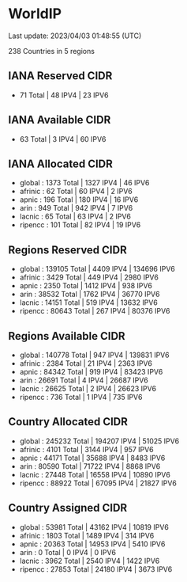 # WorldIP

Last update: 2023/04/03 01:48:55 (UTC)

238 Countries in 5 regions

## IANA Reserved CIDR

- 71 Total | 48 IPV4 | 23 IPV6

## IANA Available CIDR

- 63 Total | 3 IPV4 | 60 IPV6

## IANA Allocated CIDR

- global : 1373 Total | 1327 IPV4 | 46 IPV6
- afrinic : 62 Total | 60 IPV4 | 2 IPV6
- apnic : 196 Total | 180 IPV4 | 16 IPV6
- arin : 949 Total | 942 IPV4 | 7 IPV6
- lacnic : 65 Total | 63 IPV4 | 2 IPV6
- ripencc : 101 Total | 82 IPV4 | 19 IPV6

## Regions Reserved CIDR

- global : 139105 Total | 4409 IPV4 | 134696 IPV6
- afrinic : 3429 Total | 449 IPV4 | 2980 IPV6
- apnic : 2350 Total | 1412 IPV4 | 938 IPV6
- arin : 38532 Total | 1762 IPV4 | 36770 IPV6
- lacnic : 14151 Total | 519 IPV4 | 13632 IPV6
- ripencc : 80643 Total | 267 IPV4 | 80376 IPV6

## Regions Available CIDR

- global : 140778 Total | 947 IPV4 | 139831 IPV6
- afrinic : 2384 Total | 21 IPV4 | 2363 IPV6
- apnic : 84342 Total | 919 IPV4 | 83423 IPV6
- arin : 26691 Total | 4 IPV4 | 26687 IPV6
- lacnic : 26625 Total | 2 IPV4 | 26623 IPV6
- ripencc : 736 Total | 1 IPV4 | 735 IPV6

## Country Allocated CIDR

- global : 245232 Total | 194207 IPV4 | 51025 IPV6
- afrinic : 4101 Total | 3144 IPV4 | 957 IPV6
- apnic : 44171 Total | 35688 IPV4 | 8483 IPV6
- arin : 80590 Total | 71722 IPV4 | 8868 IPV6
- lacnic : 27448 Total | 16558 IPV4 | 10890 IPV6
- ripencc : 88922 Total | 67095 IPV4 | 21827 IPV6

## Country Assigned CIDR

- global : 53981 Total | 43162 IPV4 | 10819 IPV6
- afrinic : 1803 Total | 1489 IPV4 | 314 IPV6
- apnic : 20363 Total | 14953 IPV4 | 5410 IPV6
- arin : 0 Total | 0 IPV4 | 0 IPV6
- lacnic : 3962 Total | 2540 IPV4 | 1422 IPV6
- ripencc : 27853 Total | 24180 IPV4 | 3673 IPV6

